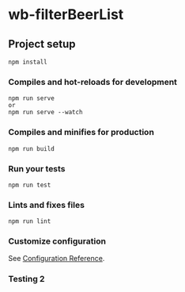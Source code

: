 # wb-filterBeerList

## Project setup
```
npm install
```

### Compiles and hot-reloads for development
```
npm run serve
or
npm run serve --watch
```

### Compiles and minifies for production
```
npm run build
```

### Run your tests
```
npm run test
```

### Lints and fixes files
```
npm run lint
```

### Customize configuration
See [Configuration Reference](https://cli.vuejs.org/config/).

### Testing 2
